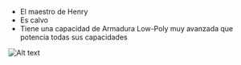 - El maestro de Henry
- Es calvo
- Tiene una capacidad de Armadura Low-Poly muy avanzada que potencia todas sus capacidades


![Alt text](image.spng)
